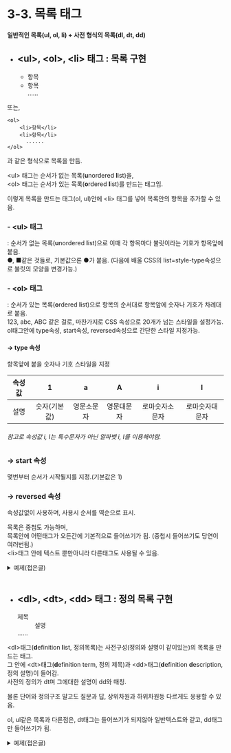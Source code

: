 # 3-3. 목록 태그
#### 일반적인 목록(ul, ol, li) + 사전 형식의 목록(dl, dt, dd)

- ## \<ul>, \<ol>, \<li> 태그 : 목록 구현
 
    
    <ul>  
        <li>항목</li>
        <li>항목</li>
           ......
    </ul>
또는,
          
    <ol>  
        <li>항목</li>
        <li>항목</li>
          ......
    </ol>

과 같은 형식으로 목록을 만듬.  

\<ul> 태그는 순서가 없는 목록(**u**nordered **l**ist)을,  
\<ol> 태그는 순서가 있는 목록(**o**rdered **l**ist)를 만드는 태그임.

이렇게 목록을 만드는 태그(ol, ul)안에 \<li> 태그를 넣어 목록안의 항목을 추가할 수 있음.

### - \<ul> 태그
: 순서가 없는 목록(**u**nordered **l**ist)으로 이때 각 항목마다 불릿이라는 기호가 항목앞에 붙음.  
●, ■같은 것들로, 기본값으론 ●가 붙음. (다음에 배울 CSS의 list=style-type속성으로 불릿의 모양을 변경가능.)

### - \<ol> 태그
: 순서가 있는 목록(**o**rdered **l**ist)으로 항목의 순서대로 항목앞에 숫자나 기호가 차례대로 붙음.  
123, abc, ABC 같은 걸로, 마찬가지로 CSS 속성으로 20개가 넘는 스타일을 설정가능.  
ol태그안에 type속성, start속성, reversed속성으로 간단한 스타일 지정가능. 

#### -> type 속성
항목앞에 붙을 숫자나 기호 스타일을 지정

|속성값|1|a|A|i|I|
|:---:|:---:|:---:|:---:|:---:|:---:|
|설명|숫자(기본값)|영문소문자|영문대문자|로마숫자소문자|로마숫자대문자|

###### 참고로 속성값 i, I는 특수문자가 아닌 알파벳 i, I를 이용해야함.

### -> start 속성
몇번부터 순서가 시작될지를 지정.(기본값은 1)

### -> reversed 속성
속성값없이 사용하며, 사용시 순서를 역순으로 표시.

목록은 중첩도 가능하며,  
목록안에 어떤태그가 오든간에 기본적으로 들어쓰기가 됨. (중첩시 들어쓰기도 당연이 여러번됨.)  
\<li>태그 안에 텍스트 뿐만아니라 다른태그도 사용될 수 있음.

<details>
  <summary>예제(접은글)</summary>
  
  ### 예제코드
    <ol type="i" start="2">
        <li>항목1</li>
        <li>항목2</li>
        <ul>
            <li>항목2-1</li>
            <li>항목2-2</li>
        </ul>
        <li>항목3</li>
    </ol>  

  ### 실행결과
  ![목록태그](https://user-images.githubusercontent.com/48408417/77315272-9a2efe80-6d4a-11ea-95e5-2a66bb39b1a3.png)
</details>
<br>


- ## \<dl>, \<dt>, \<dd> 태그 : 정의 목록 구현  


    <dl>  
        <dt>제목</dt>
        <dd>설명</dd>
          ......
    </dl>

\<dl>태그(**d**efinition **l**ist, 정의목록)는 사전구성(정의와 설명이 같이있는)의 목록을 만드는 태그.  
그 안에 \<dt>태그(**d**efinition term, 정의 제목)과 \<dd>태그(**d**efinition **d**escription, 정의 설명)이 들어감.  
사전의 정의가 dt며 그에대한 설명이 dd와 매칭.

물론 단어와 정의구조 말고도 질문과 답, 상위차원과 하위차원등 다르게도 응용할 수 있음.

ol, ul같은 목록과 다른점은, dt태그는 들어쓰기가 되지않아 일반텍스트와 같고, dd태그만 들어쓰기가 됨.

<details>
  <summary>예제(접은글)</summary>
  
  ### 예제코드
    <p>정의목록</p>
    <dl>
        <dt>정의</dt>
        <dd>그에대한 설명1</dd>
        <dd>그에대한 설명2</dd>
        <dt>다른정의</dt>
    </dl>

  ### 실행결과
  ![image](https://user-images.githubusercontent.com/48408417/77323586-db2e0f80-6d58-11ea-9d2f-1d969f77ca3a.png)
</details>
<br>
